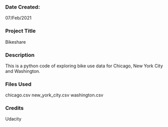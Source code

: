 ### Date Created:
07/Feb/2021

### Project Title
Bikeshare

### Description
This is a python code of exploring bike use data for Chicago, New York City and Washington.

### Files Used
chicago.csv
new_york_city.csv
washington.csv

### Credits
Udacity

